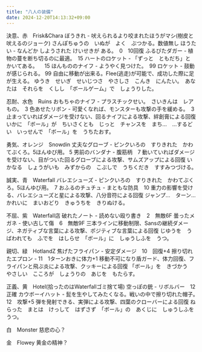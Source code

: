 ```yaml
---
title: "八人の装備"
date: 2024-12-20T14:13:32+09:00
---
```

決意、赤　Frisk&Chara
ぼうきれ - 吠えられるより咬まれたほうがマシ(樹皮と吠えるのジョーク)
                  さんぽちゅうの　いぬが　よく　ぶつかる。数値無し
ほうたい - なんどか しようされた けいせきが ある。　0　10回復
ふるびたダガー - 植物の蔓を断ち切るのに最適。　15
ハートのロケット - 「ずっと　ともだち」と　かいてある。 　15
ほんもののナイフ - ようやく見つけた。　99
ロケット - 鼓動が感じられる。 99
自由に移動が出来る。Flee(逃走)が可能で、成功した際に足が生える。
ゆうき　せいぎ　せいじつさ　やさしさ　こんき　にんたい。　あなたは　それらを　くしし　「ボールゲーム」で　しょうりした。

忍耐、水色　Ruins
おもちゃのナイフ - プラスチックせい。　さいきんは　レアもの。　3
色あせたリボン - 可愛くなれば、モンスターも攻撃の手を緩める。　3
止まっていればダメージを受けない、回るナイフによる攻撃、絆創膏による回復
いかに　「ボール」が　ちいさくとも　じっと　チャンスを　まち…　…するどい　いっせんで　「ボール」を　うちたおす。

勇気、オレンジ　Snowdin
丈夫なグローブ - ピンクいろの　すりきれた　かわてぶくろ。5ほんゆび用。 5
男前のバンダナ - 腹筋柄　7
動いていればダメージを受けない、目がついた回るグローブによる攻撃、サムズアップによる回復
いかなる　しょうがいも　みずからの　こぶしで　うちくだき　すすみつづける。

誠実、青　Waterfall
バレエシューズ - ピンクいろの　すりきれた　かわてぶくろ。5ほんゆび用。　7
おふるのチュチュ - まともな防具　10
重力の影響を受ける、バレエシューズと星による攻撃、八分音符による回復
ジャンプ…　ターン…　かれいに　まいおどり　きゅうちを　きりぬける。

不屈、紫　Waterfall店
破れたノート - 読めない殴り書き　2　無敵6F
曇ったメガネ - 使い古して傷　6　無敵9F
三本ラインに移動制限、Sansの継続ダメージ、ネガティブな言葉による攻撃、ポジティブな言葉による回復
じゆうを　うばわれても　ふでを　はしらせ　「ボール」に　しゅうしふを　うつ。

親切、緑　HotlandZ
焦げたフライパン - 安定ダメージ　10　回復+4
擦り切れたエプロン - 11　1ターンおきに体力+1
移動不可になり盾ガード、体力回復、フライパンと飛ぶ炎による攻撃、クッキーによる回復
「ボール」を　きづかう　やさしい　こころが　しょうりの　あじを　もたらす。

正義、黄　Hotel(拾ったのはWaterfallゴミ捨て場)
空っぽの銃 - リボルバー　12　正確
カウボーイハット - 髭を生やしてみたくなる。戦いの中で擦り切れた帽子。　12　攻撃+5
弾を発射できる、実弾による攻撃、四葉のクローバーによる回復
ねらった　まとは　けっして　はずさず　「ボール」の　あくじに　しゅうしふを　うつ。


白　Monster
慈悲の心？

金　Flowey
黄金の精神？
